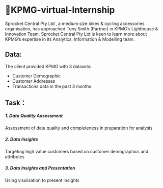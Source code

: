 # 🌸KPMG-virtual-Internship
Sprocket Central Pty Ltd  , a medium size bikes & cycling accessories organisation, has approached Tony Smith (Partner) in KPMG’s Lighthouse & Innovation Team. Sprocket Central Pty Ltd  is keen to learn more about KPMG’s expertise in its Analytics, Information & Modelling team. 
## Data:
The client provided KPMG with 3 datasets:

* Customer Demographic 
* Customer Addresses
* Transactions data in the past 3 months
## Task：
##### 1. Data Quality Assessment
Assessment of data quality and completeness in preparation for analysis
##### 2. Data Insights
Targeting high value customers based on customer demographics and attributes
##### 3. Data Insights and Presentation
Using visulisation to present insights

